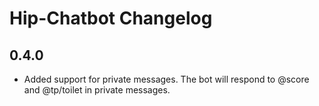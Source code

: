 # Hip-Chatbot Changelog

## 0.4.0

 * Added support for private messages. The bot will respond to @score and @tp/toilet in private messages.

